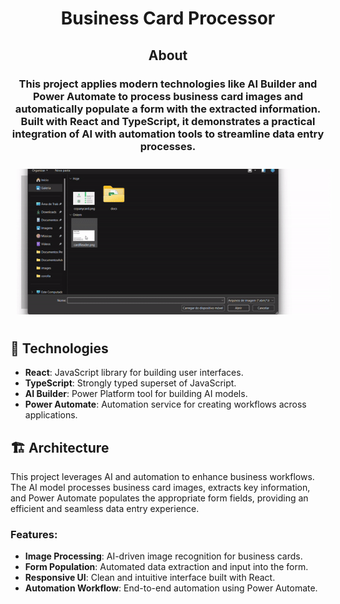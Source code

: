 <h1 align="center">Business Card Processor</h1> 
<h2 align="center">About</h2> 
<h3 align="center">This project applies modern technologies like AI Builder and Power Automate to process business card images and automatically populate a form with the extracted information. Built with React and TypeScript, it demonstrates a practical integration of AI with automation tools to streamline data entry processes.</h3>

<p align="center">
    <img src="images/business-card-processor.gif" alt="Processing Example" style="margin: 5px; padding: 5px;">
</p>

<h2>🚀 Technologies</h2>
<ul>
    <li><strong>React</strong>: JavaScript library for building user interfaces.</li>
    <li><strong>TypeScript</strong>: Strongly typed superset of JavaScript.</li>
    <li><strong>AI Builder</strong>: Power Platform tool for building AI models.</li>
    <li><strong>Power Automate</strong>: Automation service for creating workflows across applications.</li>
</ul>

<h2>🏗️ Architecture</h2>
<p>This project leverages AI and automation to enhance business workflows. The AI model processes business card images, extracts key information, and Power Automate populates the appropriate form fields, providing an efficient and seamless data entry experience.</p>

<h3>Features:</h3>
<ul>
    <li><strong>Image Processing</strong>: AI-driven image recognition for business cards.</li>
    <li><strong>Form Population</strong>: Automated data extraction and input into the form.</li>
    <li><strong>Responsive UI</strong>: Clean and intuitive interface built with React.</li>
    <li><strong>Automation Workflow</strong>: End-to-end automation using Power Automate.</li>
</ul>
